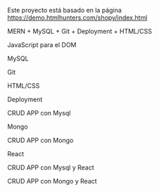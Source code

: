 Este proyecto está basado en la página https://demo.htmlhunters.com/shopy/index.html

MERN + MySQL + Git + Deployment + HTML/CSS

JavaScript para el DOM

MySQL

Git

HTML/CSS

Deployment

CRUD APP con Mysql

Mongo

CRUD APP con Mongo

React

CRUD APP con Mysql y React

CRUD APP con Mongo y React
